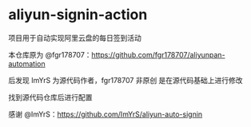 # aliyun-signin-action
项目用于自动实现阿里云盘的每日签到活动

本仓库原为 @fgr178707：https://github.com/fgr178707/aliyunpan-automation

后发现 ImYrS 为源代码作者，fgr178707 非原创 是在源代码基础上进行修改

找到源代码仓库后进行配置

感谢 @ImYrS：https://github.com/ImYrS/aliyun-auto-signin
